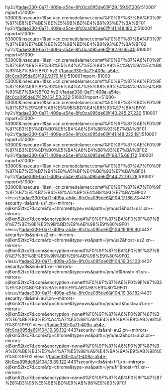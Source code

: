 hy2://fadae330-0a71-409a-a54e-8fc0ca095de6@129.159.97.206:51000?mport=51000-53000&insecure=1&sni=cn.cremedelamer.com#%F0%9F%87%BA%F0%9F%87%B8%E7%BE%8E%E5%9B%BD%E4%B8%93%E7%BA%BF01
hy2://fadae330-0a71-409a-a54e-8fc0ca095de6@141.148.182.2:51000?mport=51000-53000&insecure=1&sni=cn.cremedelamer.com#%F0%9F%87%BA%F0%9F%87%B8%E7%BE%8E%E5%9B%BD%E4%B8%93%E7%BA%BF02
hy2://fadae330-0a71-409a-a54e-8fc0ca095de6@192.9.165.40:51000?mport=51000-53000&insecure=1&sni=cn.cremedelamer.com#%F0%9F%87%A6%F0%9F%87%BA%E6%BE%B3%E5%A4%A7%E5%88%A9%E4%BA%9A%E4%B8%93%E7%BA%BF01
hy2://fadae330-0a71-409a-a54e-8fc0ca095de6@192.9.179.140:51000?mport=51000-53000&insecure=1&sni=cn.cremedelamer.com#%F0%9F%87%A6%F0%9F%87%BA%E6%BE%B3%E5%A4%A7%E5%88%A9%E4%BA%9A%E4%B8%93%E7%BA%BF02
hy2://fadae330-0a71-409a-a54e-8fc0ca095de6@129.154.53.232:51000?mport=51000-53000&insecure=1&sni=cn.cremedelamer.com#%F0%9F%87%B0%F0%9F%87%B7%E9%9F%A9%E5%9B%BD%E4%B8%93%E7%BA%BF01
hy2://fadae330-0a71-409a-a54e-8fc0ca095de6@140.245.27.220:51000?mport=51000-53000&insecure=1&sni=cn.cremedelamer.com#%F0%9F%87%AE%F0%9F%87%B3%E5%8D%B0%E5%BA%A6%E4%B8%93%E7%BA%BF01
hy2://fadae330-0a71-409a-a54e-8fc0ca095de6@141.148.222.181:51000?mport=51000-53000&insecure=1&sni=cn.cremedelamer.com#%F0%9F%87%AE%F0%9F%87%B3%E5%8D%B0%E5%BA%A6%E4%B8%93%E7%BA%BF02
hy2://fadae330-0a71-409a-a54e-8fc0ca095de6@168.75.68.172:51000?mport=51000-53000&insecure=1&sni=cn.cremedelamer.com#%F0%9F%87%A7%F0%9F%87%B7%E5%B7%B4%E8%A5%BF%E4%B8%93%E7%BA%BF01
hy2://fadae330-0a71-409a-a54e-8fc0ca095de6@144.22.197.28:51000?mport=51000-53000&insecure=1&sni=cn.cremedelamer.com#%F0%9F%87%A7%F0%9F%87%B7%E5%B7%B4%E8%A5%BF%E4%B8%93%E7%BA%BF02
vless://fadae330-0a71-409a-a54e-8fc0ca095de6@104.17.186.73:443?security=tls&sni=us1.xn--mirrors-oj8km52txc7d.com&fp=chrome&type=ws&path=/ym/us1&host=us1.xn--mirrors-oj8km52txc7d.com&encryption=none#%F0%9F%87%BA%F0%9F%87%B8%E7%BE%8E%E5%9B%BD%E9%AB%98%E9%80%9F01
vless://fadae330-0a71-409a-a54e-8fc0ca095de6@104.16.199.90:443?security=tls&sni=us2.xn--mirrors-oj8km52txc7d.com&fp=chrome&type=ws&path=/ym/us2&host=us2.xn--mirrors-oj8km52txc7d.com&encryption=none#%F0%9F%87%BA%F0%9F%87%B8%E7%BE%8E%E5%9B%BD%E9%AB%98%E9%80%9F02
vless://fadae330-0a71-409a-a54e-8fc0ca095de6@104.19.34.103:443?security=tls&sni=in1.xn--mirrors-oj8km52txc7d.com&fp=chrome&type=ws&path=/ym/in1&host=in1.xn--mirrors-oj8km52txc7d.com&encryption=none#%F0%9F%87%AE%F0%9F%87%B3%E5%8D%B0%E5%BA%A6%E9%AB%98%E9%80%9F01
vless://fadae330-0a71-409a-a54e-8fc0ca095de6@104.19.38.182:443?security=tls&sni=au1.xn--mirrors-oj8km52txc7d.com&fp=chrome&type=ws&path=/ym/au1&host=au1.xn--mirrors-oj8km52txc7d.com&encryption=none#%F0%9F%87%A6%F0%9F%87%BA%E6%BE%B3%E5%A4%A7%E5%88%A9%E4%BA%9A%E9%AB%98%E9%80%9F01
vless://fadae330-0a71-409a-a54e-8fc0ca095de6@104.19.39.132:443?security=tls&sni=au2.xn--mirrors-oj8km52txc7d.com&fp=chrome&type=ws&path=/ym/au2&host=au2.xn--mirrors-oj8km52txc7d.com&encryption=none#%F0%9F%87%A6%F0%9F%87%BA%E6%BE%B3%E5%A4%A7%E5%88%A9%E4%BA%9A%E9%AB%98%E9%80%9F02
vless://fadae330-0a71-409a-a54e-8fc0ca095de6@104.19.39.122:443?security=tls&sni=fr1.xn--mirrors-oj8km52txc7d.com&fp=chrome&type=ws&path=/ym/fr1&host=fr1.xn--mirrors-oj8km52txc7d.com&encryption=none#%F0%9F%87%AB%F0%9F%87%B7%E6%B3%95%E5%9B%BD%E9%AB%98%E9%80%9F01
